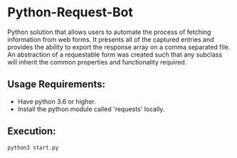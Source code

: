 # Python-Request-Bot
Python solution that allows users to automate the process of fetching information from web forms. It presents all of the captured entries and provides the ability to export the response array on a comma separated file. An abstraction of a requestable form was created such that any subclass will inherit the common properties and functionality required.


## Usage Requirements:

* Have python 3.6 or higher.
* Install the python module called 'requests' locally.

## Execution:

```
python3 start.py
```
